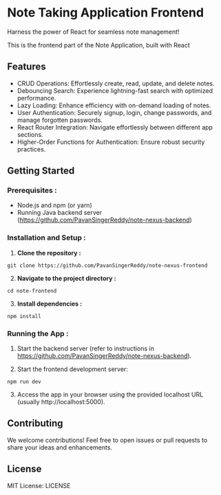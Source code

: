 # Note Taking Application Frontend      

Harness the power of React for seamless note management!

This is the frontend part of the Note Application, built with React

## Features

- CRUD Operations: Effortlessly create, read, update, and delete notes.
- Debouncing Search: Experience lightning-fast search with optimized performance.
- Lazy Loading: Enhance efficiency with on-demand loading of notes.
- User Authentication: Securely signup, login, change passwords, and manage forgotten passwords.
- React Router Integration: Navigate effortlessly between different app sections.
- Higher-Order Functions for Authentication: Ensure robust security practices.

## Getting Started

### Prerequisites :
- Node.js and npm (or yarn)
- Running Java backend server (https://github.com/PavanSingerReddy/note-nexus-backend)

### Installation and Setup : 

1. **Clone the repository :**
```
git clone https://github.com/PavanSingerReddy/note-nexus-frontend
```

2. **Navigate to the project directory :**
```
cd note-frontend
```

3. **Install dependencies :**
```
npm install
```

### Running the App :

1. Start the backend server (refer to instructions in https://github.com/PavanSingerReddy/note-nexus-backend).

2. Start the frontend development server: 
```
npm run dev
```

3. Access the app in your browser using the provided localhost URL (usually http://localhost:5000).


## Contributing

We welcome contributions! Feel free to open issues or pull requests to share your ideas and enhancements.


## License

MIT License: LICENSE